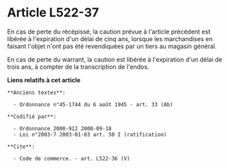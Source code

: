 # Article L522-37

En cas de perte du récépissé, la caution prévue à l'article précédent est libérée à l'expiration d'un délai de cinq ans,
lorsque les marchandises en faisant l'objet n'ont pas été revendiquées par un tiers au magasin général.

En cas de perte du warrant, la caution est libérée à l'expiration d'un délai de trois ans, à compter de la transcription de
l'endos.

**Liens relatifs à cet article**

	**Anciens textes**:

	  - Ordonnance n°45-1744 du 6 août 1945 - art. 33 (Ab)

	**Codifié par**:

	  - Ordonnance 2000-912 2000-09-18
	  - Loi n°2003-7 2003-01-03 art. 50 I (ratification)

	**Cite**:

	  - Code de commerce. - art. L522-36 (V)

